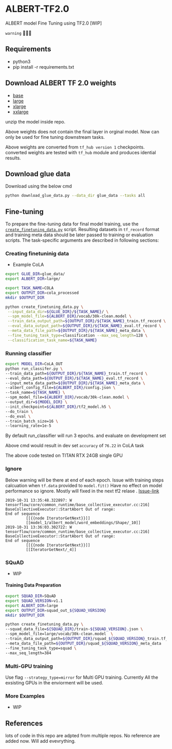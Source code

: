# ALBERT-TF2.0
ALBERT model Fine Tuning using TF2.0 [WIP] 

`warning` 🐞🐞🐞

## Requirements
- python3
- pip install -r requirements.txt

## Download ALBERT TF 2.0 weights

- [base](https://drive.google.com/open?id=1WDz1193fEo8vROpi-hWn3hveMmddLjpy)
- [large](https://drive.google.com/open?id=1j4ePHivAXHNqqNucZOocwlkyneQyUROl)
- [xlarge](https://drive.google.com/open?id=10o7l7c7Y5UlkSQmFca0_iaRsGIPmJ5Ya)
- [xxlarge](https://drive.google.com/open?id=1gl5lOiAHq29C_sG6GoXLeZJHKDD2Gfju)

unzip the model inside repo.

Above weights does not contain the final layer in orginal model. Now can only be used for fine tuning downstream tasks. 

Above weights are converted from `tf_hub version 1`
 checkpoints. converted weights are tested with `tf_hub` module and produces idential results.


## Download glue data
Download using the below cmd

```bash
python download_glue_data.py --data_dir glue_data --tasks all
```

## Fine-tuning
To prepare the fine-tuning data for final model training, use the
[`create_finetuning_data.py`](./create_finetuning_data.py) script.  Resulting
datasets in `tf_record` format and training meta data should be later passed to
training or evaluation scripts. The task-specific arguments are described in
following sections:

### Creating finetuninig data
* Example CoLA

```bash
export GLUE_DIR=glue_data/
export ALBERT_DIR=large/

export TASK_NAME=COLA
export OUTPUT_DIR=cola_processed
mkdir $OUTPUT_DIR

python create_finetuning_data.py \
 --input_data_dir=${GLUE_DIR}/${TASK_NAME}/ \
 --spm_model_file=${ALBERT_DIR}/vocab/30k-clean.model \
 --train_data_output_path=${OUTPUT_DIR}/${TASK_NAME}_train.tf_record \
 --eval_data_output_path=${OUTPUT_DIR}/${TASK_NAME}_eval.tf_record \
 --meta_data_file_path=${OUTPUT_DIR}/${TASK_NAME}_meta_data \
 --fine_tuning_task_type=classification --max_seq_length=128 \
 --classification_task_name=${TASK_NAME}
```

### Running classifier

```bash
export MODEL_DIR=CoLA_OUT
python run_classifer.py \
--train_data_path=${OUTPUT_DIR}/${TASK_NAME}_train.tf_record \
--eval_data_path=${OUTPUT_DIR}/${TASK_NAME}_eval.tf_record \
--input_meta_data_path=${OUTPUT_DIR}/${TASK_NAME}_meta_data \
--albert_config_file=${ALBERT_DIR}/config.json \
--task_name=${TASK_NAME} \
--spm_model_file=${ALBERT_DIR}/vocab/30k-clean.model \
--output_dir=${MODEL_DIR} \
--init_checkpoint=${ALBERT_DIR}/tf2_model.h5 \
--do_train \
--do_eval \
--train_batch_size=16 \
--learning_rate=1e-5
```

By default run_classifier will run 3 epochs. and evaluate on development set

Above cmd would result in dev set `accuracy` of `76.22` in CoLA task

The above code tested on TITAN RTX 24GB single GPU

### Ignore 
Below warning will be there at end of each epoch. Issue with training steps calcuation when `tf.data` provided to `model.fit()`
Have no effect on model performance so ignore. Mostly will fixed in the next tf2 relase . [Issue-link](https://github.com/tensorflow/tensorflow/issues/25254)
```
2019-10-31 13:35:48.322897: W tensorflow/core/common_runtime/base_collective_executor.cc:216] BaseCollectiveExecutor::StartAbort Out of range:
End of sequence
         [[{{node IteratorGetNext}}]]
         [[model_1/albert_model/word_embeddings/Shape/_10]]
2019-10-31 13:36:03.302722: W tensorflow/core/common_runtime/base_collective_executor.cc:216] BaseCollectiveExecutor::StartAbort Out of range:
End of sequence
         [[{{node IteratorGetNext}}]]
         [[IteratorGetNext/_4]]
```


### SQuAD

- WIP

#### Training Data Preparation
```bash
export SQUAD_DIR=SQuAD
export SQUAD_VERSION=v1.1
export ALBERT_DIR=large
export OUTPUT_DIR=squad_out_${SQUAD_VERSION}
mkdir $OUTPUT_DIR

python create_finetuning_data.py \
--squad_data_file=${SQUAD_DIR}/train-${SQUAD_VERSION}.json \
--spm_model_file=large/vocab/30k-clean.model  \
--train_data_output_path=${OUTPUT_DIR}/squad_${SQUAD_VERSION}_train.tf_record  \
--meta_data_file_path=${OUTPUT_DIR}/squad_${SQUAD_VERSION}_meta_data  
--fine_tuning_task_type=squad \
--max_seq_length=384
```



### Multi-GPU training 

Use flag `--strategy_type=mirror` for Multi GPU training. Currently All the exsisting GPUs in the enviorment will be used.

### More Examples 

- WIP

## References

lots of code in this repo are adpted from multiple repos. No reference are added now. Will add evevrything.
